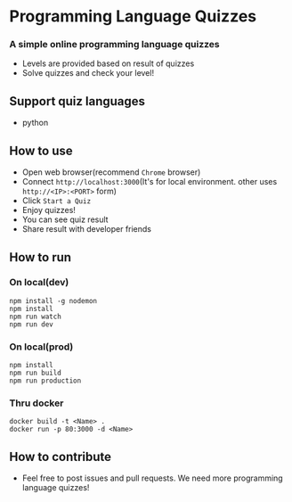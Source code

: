 # Programming Language Quizzes

### A simple online programming language quizzes
- Levels are provided based on result of quizzes
- Solve quizzes and check your level!

## Support quiz languages
- python

## How to use
- Open web browser(recommend `Chrome` browser)
- Connect `http://localhost:3000`(It's for local environment. other uses `http://<IP>:<PORT>` form)
- Click `Start a Quiz`
- Enjoy quizzes!
- You can see quiz result
- Share result with developer friends 

## How to run

### On local(dev)
```
npm install -g nodemon
npm install
npm run watch
npm run dev
```
### On local(prod)
```
npm install
npm run build
npm run production
```

### Thru docker
```
docker build -t <Name> .
docker run -p 80:3000 -d <Name>
```

## How to contribute
- Feel free to post issues and pull requests. We need more programming language quizzes!
